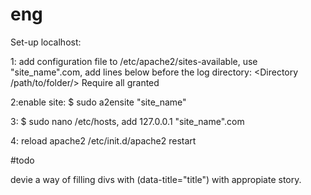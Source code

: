 # eng

Set-up localhost:

1: add configuration file to /etc/apache2/sites-available, use "site_name".com, add lines below before the log directory:
<Directory /path/to/folder/>
        Require all granted
</Directory>

2:enable site: $ sudo a2ensite "site_name"

3: $ sudo nano /etc/hosts, add 127.0.0.1       "site_name".com

4: reload apache2 /etc/init.d/apache2 restart

#todo

devie a way of filling divs with (data-title="title") with appropiate story.
